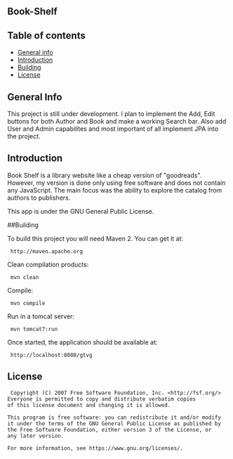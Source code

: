 ## Book-Shelf

## Table of contents
* [General info](#general-info)
* [Introduction](#introduction)
* [Building](#Building)
* [License](#license)

## General Info
This project is still under development. I plan to implement the Add, Edit buttons for both Author and Book and make a working Search bar. Also add User and Admin capabilites and most important of all implement JPA into the project. 

## Introduction
Book Shelf is a library website like a cheap version of "goodreads". However, my version is done only using free software and does not contain any JavaScript. The main focus was the ability to explore the catalog from authors to publishers.

This app is under the GNU General Public License.

##Building

To build this project you will need Maven 2. You can get it at:
 
     http://maven.apache.org

 Clean compilation products:
 
     mvn clean
     
 Compile:
 
     mvn compile
     
 Run in a tomcat server:
 
     mvn tomcat7:run
     
 Once started, the application should be available at:
 
     http://localhost:8080/gtvg

## License
     Copyright (C) 2007 Free Software Foundation, Inc. <http://fsf.org/>
    Everyone is permitted to copy and distribute verbatim copies
    of this license document and changing it is allowed.

    This program is free software: you can redistribute it and/or modify
    it under the terms of the GNU General Public License as published by
    the Free Software Foundation, either version 3 of the License, or
    any later version.

    For more information, see https://www.gnu.org/licenses/.
